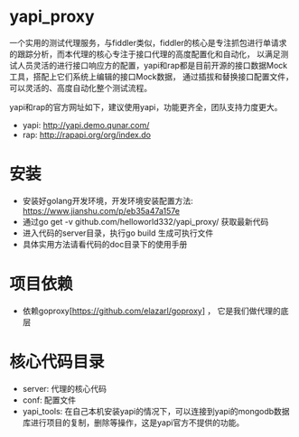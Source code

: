# yapi_proxy
一个实用的测试代理服务，与fiddler类似，fiddler的核心是专注抓包进行单请求的跟踪分析，而本代理的核心专注于接口代理的高度配置化和自动化，
以满足测试人员灵活的进行接口响应方的配置，yapi和rap都是目前开源的接口数据Mock工具，搭配上它们系统上编辑的接口Mock数据，
通过插拔和替换接口配置文件，可以灵活的、高度自动化整个测试流程。

yapi和rap的官方网址如下，建议使用yapi，功能更齐全，团队支持力度更大。
- yapi: http://yapi.demo.qunar.com/
- rap: http://rapapi.org/org/index.do


# 安装
- 安装好golang开发环境，开发环境安装配置方法: https://www.jianshu.com/p/eb35a47a157e
- 通过go get -v github.com/helloworld332/yapi_proxy/ 获取最新代码
- 进入代码的server目录，执行go build 生成可执行文件
- 具体实用方法请看代码的doc目录下的使用手册

# 项目依赖
- 依赖goproxy[https://github.com/elazarl/goproxy] ， 它是我们做代理的底层

# 核心代码目录
- server: 代理的核心代码
- conf: 配置文件
- yapi_tools: 在自己本机安装yapi的情况下，可以连接到yapi的mongodb数据库进行项目的复制，删除等操作，这是yapi官方不提供的功能。
